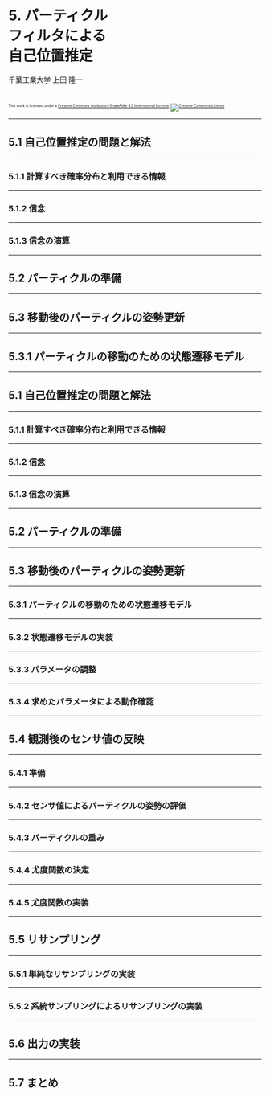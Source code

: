 # 5. パーティクル<br />フィルタによる<br />自己位置推定

千葉工業大学 上田 隆一

<br />

<p style="font-size:50%">
This work is licensed under a <a rel="license" href="http://creativecommons.org/licenses/by-sa/4.0/">Creative Commons Attribution-ShareAlike 4.0 International License</a>.
<a rel="license" href="http://creativecommons.org/licenses/by-sa/4.0/">
<img alt="Creative Commons License" style="border-width:0" src="https://i.creativecommons.org/l/by-sa/4.0/88x31.png" /></a>
</p>


---

## 5.1 自己位置推定の問題と解法


---

### 5.1.1 計算すべき確率分布と利用できる情報


---

### 5.1.2 信念


---

### 5.1.3 信念の演算

---

## 5.2 パーティクルの準備

---

## 5.3 移動後のパーティクルの姿勢更新

---

## 5.3.1 パーティクルの移動のための状態遷移モデル


---

## 5.1 自己位置推定の問題と解法


---

### 5.1.1 計算すべき確率分布と利用できる情報


---

### 5.1.2 信念


---

### 5.1.3 信念の演算

---

## 5.2 パーティクルの準備

---

## 5.3 移動後のパーティクルの姿勢更新

---

### 5.3.1 パーティクルの移動のための状態遷移モデル


---

### 5.3.2 状態遷移モデルの実装


---

### 5.3.3 パラメータの調整


---

### 5.3.4 求めたパラメータによる動作確認


---

## 5.4 観測後のセンサ値の反映


---

### 5.4.1 準備 



---

### 5.4.2 センサ値によるパーティクルの姿勢の評価



---

### 5.4.3 パーティクルの重み


---

### 5.4.4 尤度関数の決定



---

### 5.4.5 尤度関数の実装

---

## 5.5 リサンプリング


---

### 5.5.1 単純なリサンプリングの実装


---

### 5.5.2 系統サンプリングによるリサンプリングの実装


---

## 5.6 出力の実装

---

## 5.7 まとめ
